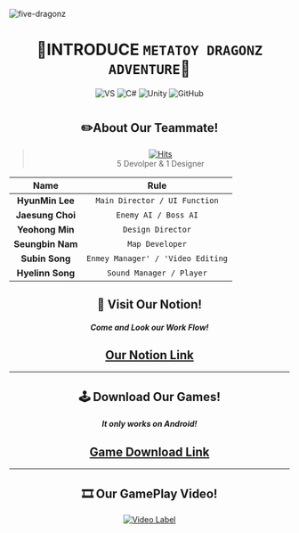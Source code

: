 ![five-dragonz](https://user-images.githubusercontent.com/19919570/180923092-6150fc2a-5c44-4c51-ae37-140dd338200f.png)
<div align="center">
 
# 🔳INTRODUCE `METATOY DRAGONZ ADVENTURE`🔳

![VS](https://img.shields.io/badge/Visual%20Studio-5C2D91?style=for-the-badge&logo=VisualStudio&logoColor=white)              ![C#](https://img.shields.io/badge/C%20Sharp-239120?style=for-the-badge&logo=CSharp&logoColor=white) ![Unity](https://img.shields.io/badge/Unity%202D-222324?style=for-the-badge&logo=Unity&logoColor=white) ![GitHub](https://img.shields.io/badge/GitHub-181717?style=for-the-badge&logo=GitHub&logoColor=white) 


#
#
## ✏️About Our Teammate!
>[![Hits](https://hits.seeyoufarm.com/api/count/incr/badge.svg?url=https%3A%2F%2Fgithub.com%2FTeam5DD&count_bg=%23838A7E&title_bg=%2363A5E7&icon=unity.svg&icon_color=%23000000&title=Team5DD&edge_flat=true)](https://hits.seeyoufarm.com)  
5 Devolper & 1 Designer

Name | Rule                                                         
:---:|:---:
 __HyunMin Lee__ |`Main Director / UI Function` 
__Jaesung Choi__ | `Enemy AI / Boss AI`
__Yeohong Min__ | `Design Director`
__Seungbin Nam__ | `Map Developer`
__Subin Song__ | `Enmey Manager' / 'Video Editing`
__Hyelinn Song__ | `Sound Manager / Player`

## 🔰 Visit Our Notion!  
#####  Come and Look our Work Flow!
[Our Notion Link](https://yoyosproject.notion.site/yoyosproject/MetatoyDragonz-Adventure-566871c4684e4fe1903c82ad05ed77cc)
---

---
## 🕹️ Download Our Games!
##### It only works on Android! 
[Game Download Link](https://team5dd.itch.io/5ddmetatoydragonzadventure)
---
---
 
## 🎞 Our GamePlay Video!
 [![Video Label](http://img.youtube.com/vi/yil-smoRFbs/0.jpg)](https://youtu.be/yil-smoRFbs)

</div>
